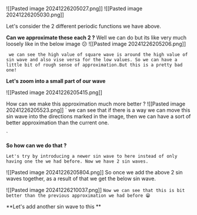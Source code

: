 ![[Pasted image 20241226205027.png]]
![[Pasted image 20241226205030.png]]

Let's consider the 2 different periodic functions we have above.

**Can we approximate these each 2 ?**
Well we can do but its like very much loosely like in the below image 😕
	![[Pasted image 20241226205206.png]]

	 we can see the high value of square wave is around the high value of sin wave and also vise versa for the low values. So we can have a little bit of rough sense of approximation.But this is a pretty bad one!

**Let's zoom into a small part of our wave**

![[Pasted image 20241226205415.png]]

How can we make this approximation much more better ? 
![[Pasted image 20241226205523.png]]
`
we can see that if there is a way we can move this sin wave into the directions marked in the image, then we can have a sort of better approximation than the current one. 

`

**So how can we do that ?**

```
Let's try by introducing a newer sin wave to here instead of only having one the we had before. Now we have 2 sin waves.
```

![[Pasted image 20241226205804.png]]
So once we add the above 2 sin waves together, as a result of that we get the below sin wave.

![[Pasted image 20241226210037.png]]
`Now we can see that this is bit better than the previous approximation we had before 😁`

**Let's add another sin wave to this **

